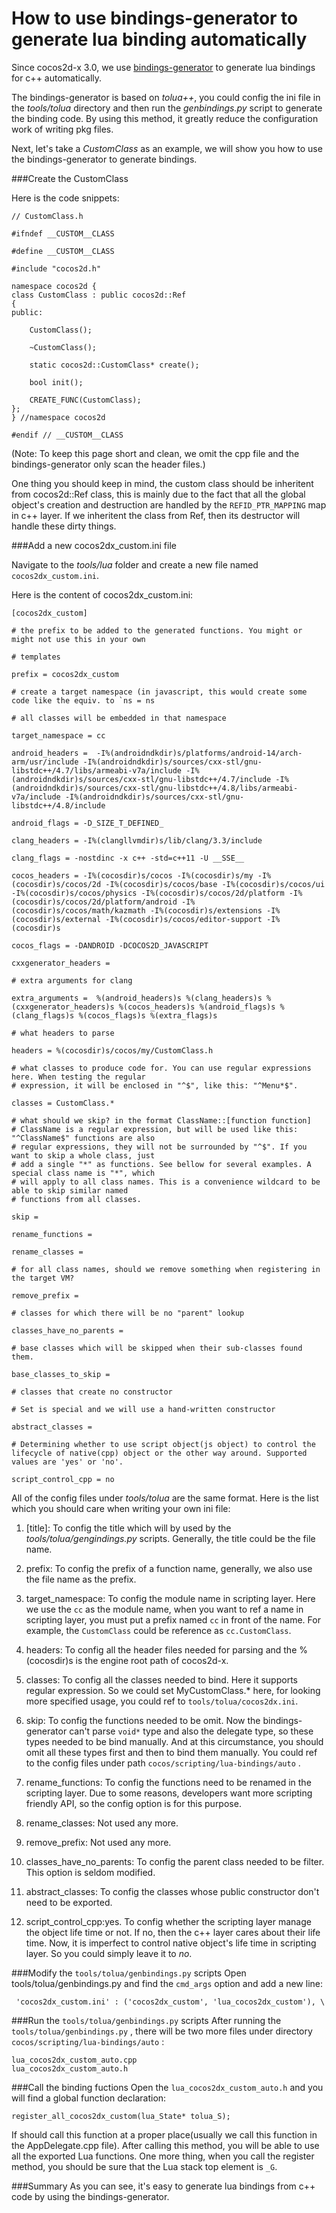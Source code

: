 How to use bindings-generator to generate lua binding automatically
===================================================================

Since cocos2d-x 3.0, we use [bindings-generator](https://github.com/cocos2d/bindings-generator) to generate lua bindings for c++ automatically.

The bindings-generator is based on *tolua++*, you could config the ini file in the *tools/tolua* directory and then run the *genbindings.py* script to generate the binding code.  By using this method, it greatly reduce the configuration work of writing pkg files.

Next, let's take a *CustomClass* as an example, we will show you how to use the bindings-generator to generate bindings.

###Create the CustomClass

Here is the code snippets:

```
// CustomClass.h

#ifndef __CUSTOM__CLASS

#define __CUSTOM__CLASS

#include "cocos2d.h"

namespace cocos2d {
class CustomClass : public cocos2d::Ref
{
public:

    CustomClass();

    ~CustomClass();

    static cocos2d::CustomClass* create();

    bool init();

    CREATE_FUNC(CustomClass);
};
} //namespace cocos2d

#endif // __CUSTOM__CLASS
```

(Note: To keep this page short and clean, we omit the cpp file and the bindings-generator only scan the header files.)

One thing you should keep in mind, the custom class should be inheritent from cocos2d::Ref class, this is mainly due to the fact that all the global object's creation and destruction are handled by the `REFID_PTR_MAPPING` map in c++ layer. If we inheritent the class from Ref, then its destructor will handle these dirty things.

###Add a new cocos2dx_custom.ini file

Navigate to the *tools/lua* folder and create a new file named `cocos2dx_custom.ini`. 

Here is the content of cocos2dx_custom.ini:

```
[cocos2dx_custom]

# the prefix to be added to the generated functions. You might or might not use this in your own

# templates

prefix = cocos2dx_custom

# create a target namespace (in javascript, this would create some code like the equiv. to `ns = ns 

# all classes will be embedded in that namespace

target_namespace = cc

android_headers =  -I%(androidndkdir)s/platforms/android-14/arch-arm/usr/include -I%(androidndkdir)s/sources/cxx-stl/gnu-libstdc++/4.7/libs/armeabi-v7a/include -I%(androidndkdir)s/sources/cxx-stl/gnu-libstdc++/4.7/include -I%(androidndkdir)s/sources/cxx-stl/gnu-libstdc++/4.8/libs/armeabi-v7a/include -I%(androidndkdir)s/sources/cxx-stl/gnu-libstdc++/4.8/include

android_flags = -D_SIZE_T_DEFINED_ 

clang_headers = -I%(clangllvmdir)s/lib/clang/3.3/include

clang_flags = -nostdinc -x c++ -std=c++11 -U __SSE__

cocos_headers = -I%(cocosdir)s/cocos -I%(cocosdir)s/my -I%(cocosdir)s/cocos/2d -I%(cocosdir)s/cocos/base -I%(cocosdir)s/cocos/ui -I%(cocosdir)s/cocos/physics -I%(cocosdir)s/cocos/2d/platform -I%(cocosdir)s/cocos/2d/platform/android -I%(cocosdir)s/cocos/math/kazmath -I%(cocosdir)s/extensions -I%(cocosdir)s/external -I%(cocosdir)s/cocos/editor-support -I%(cocosdir)s

cocos_flags = -DANDROID -DCOCOS2D_JAVASCRIPT

cxxgenerator_headers = 

# extra arguments for clang

extra_arguments =  %(android_headers)s %(clang_headers)s %(cxxgenerator_headers)s %(cocos_headers)s %(android_flags)s %(clang_flags)s %(cocos_flags)s %(extra_flags)s 

# what headers to parse

headers = %(cocosdir)s/cocos/my/CustomClass.h

# what classes to produce code for. You can use regular expressions here. When testing the regular
# expression, it will be enclosed in "^$", like this: "^Menu*$".

classes = CustomClass.*

# what should we skip? in the format ClassName::[function function]
# ClassName is a regular expression, but will be used like this: "^ClassName$" functions are also
# regular expressions, they will not be surrounded by "^$". If you want to skip a whole class, just
# add a single "*" as functions. See bellow for several examples. A special class name is "*", which
# will apply to all class names. This is a convenience wildcard to be able to skip similar named
# functions from all classes.

skip =

rename_functions = 

rename_classes = 

# for all class names, should we remove something when registering in the target VM?

remove_prefix = 

# classes for which there will be no "parent" lookup

classes_have_no_parents = 

# base classes which will be skipped when their sub-classes found them.

base_classes_to_skip =

# classes that create no constructor

# Set is special and we will use a hand-written constructor

abstract_classes =

# Determining whether to use script object(js object) to control the lifecycle of native(cpp) object or the other way around. Supported values are 'yes' or 'no'.

script_control_cpp = no
```

All of the config files under *tools/tolua* are the same format. Here is the list which you should care when writing your own ini file:

1. [title]: To config the title which will by used by the *tools/tolua/gengindings.py* scripts. Generally, the title could be the file name.
2. prefix: To config the prefix of a function name, generally, we also use the file name as the prefix.
3. target_namespace: To config the module name in scripting layer. Here we use the `cc` as the module name, when you want to ref a  name in scripting layer, you must put a prefix named `cc` in front of the name. For example, the `CustomClass` could be reference as `cc.CustomClass`.
4. headers: To config all the header files needed for parsing and the %(cocosdir)s is the engine root path of cocos2d-x.
5. classes: To config all the classes needed to bind. Here it supports regular expression. So we could set MyCustomClass.* here, for looking more specified usage, you could ref to `tools/tolua/cocos2dx.ini`.
6. skip: To config the functions needed to be omit.  Now the bindings-generator can't parse `void*` type and also the delegate type, so these types needed to be bind manually. And at this circumstance, you should omit all these types first and then to bind them manually. You could ref to the config files under path `cocos/scripting/lua-bindings/auto` .

7. rename_functions: To config the functions need to be renamed in the scripting layer. Due to some reasons, developers want more scripting friendly API, so the config option is for this purpose.

8. rename_classes: Not used any more.

9. remove_prefix: Not used any more.

10. classes_have_no_parents: To config  the parent class needed to be filter. This option is seldom modified.

11.  abstract_classes: To config the classes whose public constructor don't need to be exported.

12.  script_control_cpp:yes.  To config whether the scripting layer manage the object life time or not. If no, then the c++ layer cares about their life time.
Now, it is imperfect to control native object's life time in scripting layer. So you could simply leave it to *no*.

###Modify the `tools/tolua/genbindings.py` scripts
Open tools/tolua/genbindings.py and find the `cmd_args` option and add a new line:

```
 'cocos2dx_custom.ini' : ('cocos2dx_custom', 'lua_cocos2dx_custom'), \
```

###Run the `tools/tolua/genbindings.py` scripts
After running the `tools/tolua/genbindings.py` , there will be two more files under directory `cocos/scripting/lua-bindings/auto` :

```
lua_cocos2dx_custom_auto.cpp
lua_cocos2dx_custom_auto.h
```
###Call the binding fuctions
Open the `lua_cocos2dx_custom_auto.h` and you will find a global function declaration:

```
register_all_cocos2dx_custom(lua_State* tolua_S);
```

If should call this function at a proper place(usually we call this function in the AppDelegate.cpp file). After calling this method, you will be able to use all the exported Lua functions. One more thing, when you call the register method, you should be sure that the Lua stack top element is `_G`.

###Summary
As you can see, it's easy to generate lua bindings from c++ code by using the bindings-generator.
